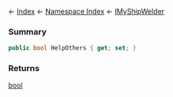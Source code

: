 ← [Index](Api-Index) ← [Namespace Index](Namespace-Index) ← [IMyShipWelder](Sandbox.ModAPI.Ingame.IMyShipWelder)

### Summary

```csharp
public bool HelpOthers { get; set; }
```

### Returns

[bool](https://docs.microsoft.com/en-us/dotnet/api/System.Boolean?view=netframework-4.6)

